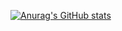 [![Anurag's GitHub stats](https://github-readme-stats.vercel.app/api?username=Nilo-dev&hide=stars,prs,contribs)](https://github.com/anuraghazra/github-readme-stats)

<!--
**Nilo-dev/Nilo-dev** is a ✨ _special_ ✨ repository because its `README.md` (this file) appears on your GitHub profile.

Here are some ideas to get you started:

- 🔭 I’m currently working on ...
- 🌱 I’m currently learning ...
- 👯 I’m looking to collaborate on ...
- 🤔 I’m looking for help with ...
- 💬 Ask me about ...
- 📫 How to reach me: ...
- 😄 Pronouns: ...
- ⚡ Fun fact: ...
-->
